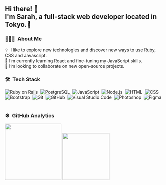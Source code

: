## Hi there!  👋<br> I'm Sarah, a full-stack web developer located in Tokyo.🗼

### 👨🏻‍💻 &nbsp;About Me

💡 &nbsp;I like to explore new technologies and discover new ways to use Ruby, CSS and Javascript.\
🌱 I’m currently learning React and fine-tuning my JavaScript skills. <br>
👯 I’m looking to collaborate on new open-source projects.

### 🛠 &nbsp;Tech Stack

![Ruby on Rails](https://img.shields.io/badge/-Ruby_on_Rails-333333?style=flat&logo=ruby)&nbsp;
![PostgreSQL](https://img.shields.io/badge/-PostgreSQL-333333?style=flat&logo=postgresql)&nbsp;
![JavaScript](https://img.shields.io/badge/-JavaScript-333333?style=flat&logo=javascript)&nbsp;
![Node.js](https://img.shields.io/badge/-Node.js-333333?style=flat&logo=node.js)&nbsp;
![HTML](https://img.shields.io/badge/-HTML-333333?style=flat&logo=HTML5)&nbsp;
![CSS](https://img.shields.io/badge/-CSS-333333?style=flat&logo=CSS3&logoColor=1572B6)&nbsp;
![Bootstrap](https://img.shields.io/badge/-Bootstrap-333333?style=flat&logo=bootstrap&logoColor=563D7C)&nbsp;
![Git](https://img.shields.io/badge/-Git-333333?style=flat&logo=git)&nbsp;
![GitHub](https://img.shields.io/badge/-GitHub-333333?style=flat&logo=github)&nbsp;
![Visual Studio Code](https://img.shields.io/badge/-Visual%20Studio%20Code-333333?style=flat&logo=visual-studio-code&logoColor=007ACC)&nbsp;
![Photoshop](https://img.shields.io/badge/-Photoshop-333333?style=flat&logo=adobe-photoshop)&nbsp;
![Figma](https://img.shields.io/badge/-Figma-333333?style=flat&logo=figma)&nbsp;

### ⚙️ &nbsp;GitHub Analytics
<img height="180em" src="https://github-readme-stats-eight-theta.vercel.app/api/top-langs/?username=srollins01&layout=compact&exclude_lang=java+r&theme=vue-dark" >
<img width="150" height="150" src="https://user-images.githubusercontent.com/114258514/224978799-8c64a745-8327-4f4e-83b9-6e5f09fe95d6.png?raw=true">


